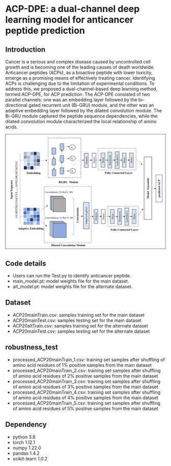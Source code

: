 # ACP-DPE: a dual-channel deep learning model for anticancer peptide prediction

## Introduction

Cancer is a serious and complex disease caused by uncontrolled cell growth and is becoming one of the leading causes of death worldwide. Anticancer peptides (ACPs), as a bioactive peptide with lower toxicity, emerge as a promising means of effectively treating cancer. Identifying ACPs is challenging due to the limitation of experimental conditions. To address this, we proposed a dual-channel-based deep learning method, termed ACP-DPE, for ACP prediction. The ACP-DPE consisted of two parallel channels:  one was an embedding layer followed by the bi-directional gated recurrent unit (Bi-GRU) module, and the other was an adaptive embedding layer followed by the dilated convolution module. The Bi-GRU module captured the peptide sequence dependencies, while the dilated convolution module characterized the local relationship of amino acids.

<div align=center><img  src ="flowchart.png" alt="Framework of ACP-DPE"></div>

## Code details

* Users can run the Test.py to identify anticancer peptide.
* main_model.pt: model weights file for the main dataset.
* alt_model.pt: model weights file for the alternate dataset.

## Dataset

* ACP20mainTrain.csv: samples training set for the main dataset
* ACP20mainTest.csv: samples testing set for the main dataset
* ACP20altTrain.csv: samples training set for the alternate dataset
* ACP20mainTest.csv: samples testing set for the alternate dataset

## robustness_test

* processed_ACP20mainTrain_1.csv: training set samples after shuffling of amino acid residues of 1% positive samples from the main dataset
* processed_ACP20mainTrain_2.csv: training set samples after shuffling of amino acid residues of 2% positive samples from the main dataset
* processed_ACP20mainTrain_3.csv: training set samples after shuffling of amino acid residues of 3% positive samples from the main dataset
* processed_ACP20mainTrain_4.csv: training set samples after shuffling of amino acid residues of 4% positive samples from the main dataset
* processed_ACP20mainTrain_5.csv: training set samples after shuffling of amino acid residues of 5% positive samples from the main dataset

## Dependency

* python 3.8
* torch 1.12.1
* numpy 1.22.0
* pandas 1.4.2
* scikit-learn 1.0.2 